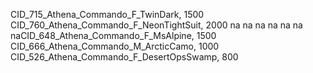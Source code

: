 CID_715_Athena_Commando_F_TwinDark, 1500
CID_760_Athena_Commando_F_NeonTightSuit, 2000
na
na
na
na
na
na
naCID_648_Athena_Commando_F_MsAlpine, 1500
CID_666_Athena_Commando_M_ArcticCamo, 1000
CID_526_Athena_Commando_F_DesertOpsSwamp, 800
